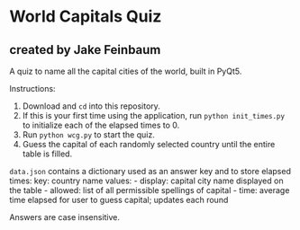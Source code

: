 # World Capitals Quiz
## created by Jake Feinbaum
  
A quiz to name all the capital cities of the world, built in PyQt5.

Instructions:
  1. Download and `cd` into this repository.
  2. If this is your first time using the application, run `python init_times.py` to initialize each of the elapsed times to 0.
  3. Run `python wcg.py` to start the quiz.
  4. Guess the capital of each randomly selected country until the entire table is filled.
 
`data.json` contains a dictionary used as an answer key and to store elapsed times:
	key: country name
	values:
		- display: capital city name displayed on the table
		- allowed: list of all permissible spellings of capital
		- time: average time elapsed for user to guess capital; updates each round

Answers are case insensitive.
